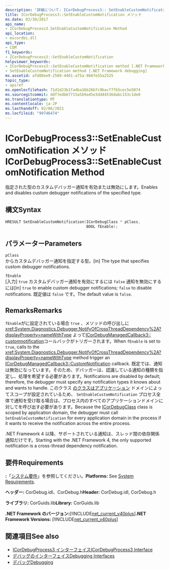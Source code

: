 ```yaml
---
description: '詳細について: ICorDebugProcess3:: SetEnableCustomNotification メソッド'
title: ICorDebugProcess3::SetEnableCustomNotification メソッド
ms.date: 03/30/2017
api_name:
- ICorDebugProcess3.SetEnableCustomNotification Method
api_location:
- mscordbi.dll
api_type:
- COM
f1_keywords:
- ICorDebugProcess3::SetEnableCustomNotification
helpviewer_keywords:
- ICorDebugProcess3::SetEnableCustomNotification method [.NET Framework debugging]
- SetEnableCustomNotification method [.NET Framework debugging]
ms.assetid: afd88ee9-2589-4461-a75a-9b6fe55a2525
topic_type:
- apiref
ms.openlocfilehash: 71d1d23b1fa4ba16b26b7c9bacf7fb5cec5e5074
ms.sourcegitcommit: ddf7edb67715a5b9a45e3dd44536dabc153c1de0
ms.translationtype: MT
ms.contentlocale: ja-JP
ms.lasthandoff: 02/06/2021
ms.locfileid: "99746474"
---
```

# <a name="icordebugprocess3setenablecustomnotification-method"></a><span data-ttu-id="bf321-103">ICorDebugProcess3::SetEnableCustomNotification メソッド</span><span class="sxs-lookup"><span data-stu-id="bf321-103">ICorDebugProcess3::SetEnableCustomNotification Method</span></span>

<span data-ttu-id="bf321-104">指定された型のカスタムデバッガー通知を有効または無効にします。</span><span class="sxs-lookup"><span data-stu-id="bf321-104">Enables and disables custom debugger notifications of the specified type.</span></span>  
  
## <a name="syntax"></a><span data-ttu-id="bf321-105">構文</span><span class="sxs-lookup"><span data-stu-id="bf321-105">Syntax</span></span>  
  
```cpp  
HRESULT SetEnableCustomNotification(ICorDebugClass * pClass,  
                                    BOOL fEnable);  
```  
  
## <a name="parameters"></a><span data-ttu-id="bf321-106">パラメーター</span><span class="sxs-lookup"><span data-stu-id="bf321-106">Parameters</span></span>  

 `pClass`  
 <span data-ttu-id="bf321-107">からカスタムデバッガー通知を指定する型。</span><span class="sxs-lookup"><span data-stu-id="bf321-107">[in] The type that specifies custom debugger notifications.</span></span>  
  
 `fEnable`  
 <span data-ttu-id="bf321-108">[入力] `true` カスタムデバッガー通知を有効にするには `false` 通知を無効にするには</span><span class="sxs-lookup"><span data-stu-id="bf321-108">[in] `true` to enable custom debugger notifications; `false` to disable notifications.</span></span> <span data-ttu-id="bf321-109">既定値は `false` です。</span><span class="sxs-lookup"><span data-stu-id="bf321-109">The default value is `false`.</span></span>  
  
## <a name="remarks"></a><span data-ttu-id="bf321-110">Remarks</span><span class="sxs-lookup"><span data-stu-id="bf321-110">Remarks</span></span>  

 <span data-ttu-id="bf321-111">`fEnable`がに設定されている場合 `true` 、メソッドの呼び出しに <xref:System.Diagnostics.Debugger.NotifyOfCrossThreadDependency%2A?displayProperty=nameWithType> よって[ICorDebugManagedCallback3:: customnotification](icordebugmanagedcallback3-customnotification-method.md)コールバックがトリガーされます。</span><span class="sxs-lookup"><span data-stu-id="bf321-111">When `fEnable` is set to `true`, calls to the <xref:System.Diagnostics.Debugger.NotifyOfCrossThreadDependency%2A?displayProperty=nameWithType> method trigger an [ICorDebugManagedCallback3::CustomNotification](icordebugmanagedcallback3-customnotification-method.md) callback.</span></span> <span data-ttu-id="bf321-112">既定では、通知は無効になっています。そのため、デバッガーは、認識している通知の種類を指定し、処理を希望する必要があります。</span><span class="sxs-lookup"><span data-stu-id="bf321-112">Notifications are disabled by default; therefore, the debugger must specify any notification types it knows about and wants to handle.</span></span> <span data-ttu-id="bf321-113">このクラス [のクラスはアプリケーション](icordebug-interface.md) ドメインによってスコープが設定されているため、 `SetEnableCustomNotification` プロセス全体で通知を受け取る場合は、プロセス内のすべてのアプリケーションドメインに対してを呼び出す必要があります。</span><span class="sxs-lookup"><span data-stu-id="bf321-113">Because the [ICorDebugClass](icordebug-interface.md) class is scoped by application domain, the debugger must call `SetEnableCustomNotification` for every application domain in the process if it wants to receive the notification across the entire process.</span></span>  
  
 <span data-ttu-id="bf321-114">.NET Framework 4 以降、サポートされている通知は、スレッド間の依存関係通知だけです。</span><span class="sxs-lookup"><span data-stu-id="bf321-114">Starting with the .NET Framework 4, the only supported notification is a cross-thread dependency notification.</span></span>  
  
## <a name="requirements"></a><span data-ttu-id="bf321-115">要件</span><span class="sxs-lookup"><span data-stu-id="bf321-115">Requirements</span></span>  

 <span data-ttu-id="bf321-116">**:**「[システム要件](../../get-started/system-requirements.md)」を参照してください。</span><span class="sxs-lookup"><span data-stu-id="bf321-116">**Platforms:** See [System Requirements](../../get-started/system-requirements.md).</span></span>  
  
 <span data-ttu-id="bf321-117">**ヘッダー:** CorDebug.idl、CorDebug.h</span><span class="sxs-lookup"><span data-stu-id="bf321-117">**Header:** CorDebug.idl, CorDebug.h</span></span>  
  
 <span data-ttu-id="bf321-118">**ライブラリ:** CorGuids.lib</span><span class="sxs-lookup"><span data-stu-id="bf321-118">**Library:** CorGuids.lib</span></span>  
  
 <span data-ttu-id="bf321-119">**.NET Framework のバージョン:**[!INCLUDE[net_current_v40plus](../../../../includes/net-current-v40plus-md.md)]</span><span class="sxs-lookup"><span data-stu-id="bf321-119">**.NET Framework Versions:** [!INCLUDE[net_current_v40plus](../../../../includes/net-current-v40plus-md.md)]</span></span>  
  
## <a name="see-also"></a><span data-ttu-id="bf321-120">関連項目</span><span class="sxs-lookup"><span data-stu-id="bf321-120">See also</span></span>

- [<span data-ttu-id="bf321-121">ICorDebugProcess3 インターフェイス</span><span class="sxs-lookup"><span data-stu-id="bf321-121">ICorDebugProcess3 Interface</span></span>](icordebugprocess3-interface.md)
- [<span data-ttu-id="bf321-122">デバッグのインターフェイス</span><span class="sxs-lookup"><span data-stu-id="bf321-122">Debugging Interfaces</span></span>](debugging-interfaces.md)
- [<span data-ttu-id="bf321-123">デバッグ</span><span class="sxs-lookup"><span data-stu-id="bf321-123">Debugging</span></span>](index.md)
